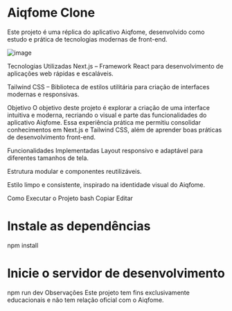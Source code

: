 # Aiqfome Clone
Este projeto é uma réplica do aplicativo Aiqfome, desenvolvido como estudo e prática de tecnologias modernas de front-end.

![image](https://github.com/user-attachments/assets/f7aa5ff7-996a-439e-820b-443bea5c3254)

Tecnologias Utilizadas
Next.js – Framework React para desenvolvimento de aplicações web rápidas e escaláveis.

Tailwind CSS – Biblioteca de estilos utilitária para criação de interfaces modernas e responsivas.

Objetivo
O objetivo deste projeto é explorar a criação de uma interface intuitiva e moderna, recriando o visual e parte das funcionalidades do aplicativo Aiqfome. Essa experiência prática me permitiu consolidar conhecimentos em Next.js e Tailwind CSS, além de aprender boas práticas de desenvolvimento front-end.

Funcionalidades Implementadas
Layout responsivo e adaptável para diferentes tamanhos de tela.

Estrutura modular e componentes reutilizáveis.

Estilo limpo e consistente, inspirado na identidade visual do Aiqfome.

Como Executar o Projeto
bash
Copiar
Editar
# Instale as dependências
npm install

# Inicie o servidor de desenvolvimento
npm run dev
Observações
Este projeto tem fins exclusivamente educacionais e não tem relação oficial com o Aiqfome.
